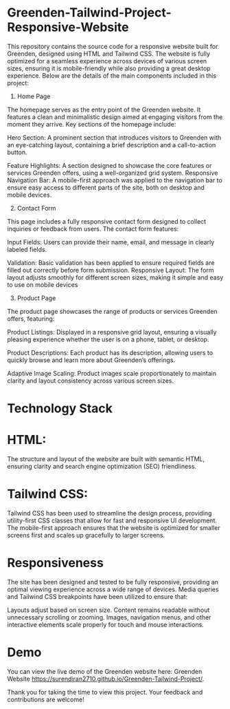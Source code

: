 # Greenden-Tailwind-Project-Responsive-Website

This repository contains the source code for a responsive website built for Greenden, designed using HTML and Tailwind CSS. The website is fully optimized for a seamless experience across devices of various screen sizes, ensuring it is mobile-friendly while also providing a great desktop experience. Below are the details of the main components included in this project:

1. Home Page

The homepage serves as the entry point of the Greenden website. It features a clean and minimalistic design aimed at engaging visitors from the moment they arrive. Key sections of the homepage include:

Hero Section:
A prominent section that introduces visitors to Greenden with an eye-catching layout, containing a brief description and a call-to-action button.

Feature Highlights:
A section designed to showcase the core features or services Greenden offers, using a well-organized grid system.
Responsive Navigation Bar: A mobile-first approach was applied to the navigation bar to ensure easy access to different parts of the site, both on desktop and mobile devices.

2. Contact Form

This page includes a fully responsive contact form designed to collect inquiries or feedback from users. The contact form features:

Input Fields:
Users can provide their name, email, and message in clearly labeled fields.

Validation:
Basic validation has been applied to ensure required fields are filled out correctly before form submission.
Responsive Layout: The form layout adjusts smoothly for different screen sizes, making it simple and easy to use on mobile devices

3. Product Page

The product page showcases the range of products or services Greenden offers, featuring:

Product Listings:
Displayed in a responsive grid layout, ensuring a visually pleasing experience whether the user is on a phone, tablet, or desktop.

Product Descriptions:
Each product has its description, allowing users to quickly browse and learn more about Greenden’s offerings.

Adaptive Image Scaling:
Product images scale proportionately to maintain clarity and layout consistency across various screen sizes.

# Technology Stack

# HTML:

The structure and layout of the website are built with semantic HTML, ensuring clarity and search engine optimization (SEO) friendliness.

# Tailwind CSS:

Tailwind CSS has been used to streamline the design process, providing utility-first CSS classes that allow for fast and responsive UI development. The mobile-first approach ensures that the website is optimized for smaller screens first and scales up gracefully to larger screens.

# Responsiveness

The site has been designed and tested to be fully responsive, providing an optimal viewing experience across a wide range of devices. Media queries and Tailwind CSS breakpoints have been utilized to ensure that:

Layouts adjust based on screen size.
Content remains readable without unnecessary scrolling or zooming.
Images, navigation menus, and other interactive elements scale properly for touch and mouse interactions.

# Demo
You can view the live demo of the Greenden website here: Greenden Website https://surendiran2710.github.io/Greenden-Tailwind-Project/.

Thank you for taking the time to view this project. Your feedback and contributions are welcome!
